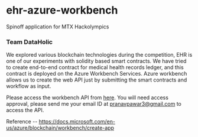 <!--- **P.S. The API service is turned off temporarily, kindly let us know on mail pranavpawar3@gmail.com, if you wish to access the API, we will start the service from our end**--->

# ehr-azure-workbench
Spinoff application for MTX Hackolympics

### Team DataHolic

We explored various blockchain technologies during the competition, EHR is one of our experiments with solidity based smart contracts. 
We have tried to create end-to-end contract for medical health records ledger, and this contract is deployed on the Azure Workbench Services. Azure workbench allows us to create the web API just by submitting the smart contracts and workflow as input. 

Please access the workbench API from [here](https://ehr-nrsseu.azurewebsites.net/applications/1/workflows/1). You will need access approval, please send me your email ID at pranavpawar3@gmail.com to access the API. 



Reference --  https://docs.microsoft.com/en-us/azure/blockchain/workbench/create-app
